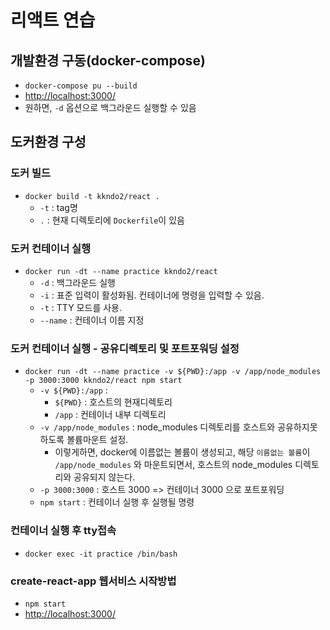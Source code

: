 # 리액트 연습

## 개발환경 구동(docker-compose)

* `docker-compose pu --build`
* <http://localhost:3000/>
* 원하면, `-d` 옵션으로 백그라운드 실행할 수 있음

## 도커환경 구성

### 도커 빌드

* `docker build -t kkndo2/react .`
  * `-t` : tag명
  * `.` : 현재 디렉토리에 `Dockerfile`이 있음

### 도커 컨테이너 실행

* `docker run -dt --name practice kkndo2/react`
  * `-d` : 백그라운드 실행
  * `-i` : 표준 입력이 활성화됨. 컨테이너에 명령을 입력할 수 있음.
  * `-t` : TTY 모드를 사용.
  * `--name` : 컨테이너 이름 지정

### 도커 컨테이너 실행 - 공유디렉토리 및 포트포워딩 설정

* `docker run -dt --name practice -v ${PWD}:/app -v /app/node_modules -p 3000:3000 kkndo2/react npm start`
  * `-v ${PWD}:/app` :
    * `${PWD}` : 호스트의 현재디렉토리
    * `/app` : 컨테이너 내부 디렉토리
  * `-v /app/node_modules` : node_modules 디렉토리를 호스트와 공유하지못하도록 볼륨마운트 설정.
    * 이렇게하면, docker에 이름없는 볼륨이 생성되고, 해당 `이름없는 볼륨`이 `/app/node_modules` 와 마운트되면서, 호스트의 node_modules 디렉토리와 공유되지 않는다.
  * `-p 3000:3000` : 호스트 3000 => 컨테이너 3000 으로 포트포워딩
  * `npm start` : 컨테이너 실행 후 실행될 명령

### 컨테이너 실행 후 tty접속

* `docker exec -it practice /bin/bash`

### create-react-app 웹서비스 시작방법

* `npm start`
* <http://localhost:3000/>
